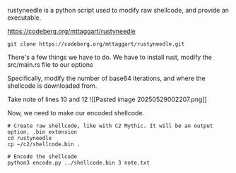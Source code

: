 rustyneedle is a python script used to modify raw shellcode, and provide an executable.

https://codeberg.org/mttaggart/rustyneedle

```
git clone https://codeberg.org/mttaggart/rustyneedle.git
```
There's a few things we have to do. We have to install rust, modify the  src/main.rs file to our options

Specifically, modify the number of base64 iterations, and where the shellcode is downloaded from.

Take note of lines 10 and 12
![[Pasted image 20250529002207.png]]

Now, we need to make our encoded shellcode.
```
# Create raw shellcode, like with C2 Mythic. It will be an output option, .bin extension
cd rustyneedle
cp ~/c2/shellcode.bin .

# Encode the shellcode
python3 encode.py ../shellcode.bin 3 note.txt


```

